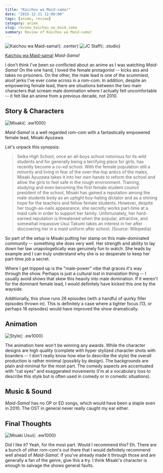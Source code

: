 ```yaml
---
title: "Kaichou wa Maid-sama!"
date: "2015-12-21 12:00:00"
tags: [anime, review]
category: anime
slug: review_kaichou_wa_maid_sama
summary: Review of Kaichou wa Maid-sama!
---
```

	
![Kaichou wa Maid-sama!]({filename}/images/2015/maid/pv.jpg){: .center}
![JC Staff]({filename}/images/anime/studios/jc_staff.png){: .studio}

[Kaichou wa Maid-sama!](https://hummingbird.me/anime/kaichou-wa-maid-sama) *Maid-Sama!*

I don't think I've been so conflicted about an anime as I was watching *Maid-Sama!*  On the one hand, I loved the female protagonist -- kicks ass and takes no prisoners. On the other, the male lead is one of the scummiest, aloof jerks I've ever come across in a rom-com. In addition, despite an empowering female lead, there are situations between the two main characters that scream male domination where I actually felt uncomfortable -- it felt like an anime from a previous decade, not 2010.

## Story & Characters

![Misaki]({filename}/images/2015/maid/misaki.jpg){: .ew1000}

*Maid-Sama!* is a well regarded rom-com with a fantastically empowered female lead, Misaki Ayuzawa.

Let's unpack this synopsis:

> Seika High School, once an all-boys school notorious for its wild students and for generally being a terrifying place for girls, has recently become a co-ed school. With the female population still a minority and living in fear of the over-the-top antics of the males, Misaki Ayuzawa takes it into her own hands to reform the school and allow the girls to feel safe in the rough environment.
Training, studying and even becoming the first female student council president of the school, Misaki has gained a reputation among the male students body as an uptight boy-hating dictator and as a shining hope for the teachers and fellow female students. However, despite her tough-as-nails appearance, she secretly works part-time at a maid cafe in order to support her family. Unfortunately, her hard-earned reputation is threatened when the popular, attractive, and somewhat impassive Usui Takumi takes an interest in her after discovering her in a maid uniform after school. (Source: Wikipedia)

So part of the setup is Misaki putting her stamp on this male-dominated community -- something she does very well. Her strength and ability to lay down her law unapologetically was genuinely fun to watch. She leads by example and I can truly understand why she is so desperate to keep her part-time job a secret.

Where I get tripped up is the "male-power" vibe that graces it's way through the show. Perhaps is just a cultural *lost in translation* thing -- I usually avoid shows that skew this heavily into male domination.  If it weren't for the dominant female lead, I would definitely have kicked this one by the wayside.

Additionally, this show runs 26 episodes (with a handful of quirky filler episodes thrown in). This is definitely a case where a tighter focus (13, or perhaps 18 episodes) would have improved the show dramatically.

## Animation

![Style]({filename}/images/2015/maid/style.jpg){: .ew1000}

The animation here won't be winning any awards. While the character designs are high quality (complete with hyper stylized character shots with boarders -- I don't really know how else to describe the style) the overall production is rather minimal (possibly by design). The backgrounds are plain and minimal for the most part.  The comedy aspects are accentuated with "cat eyes" and exaggerated movements (I'm at a vocabulary loss to describe this style but is often used in comedy or in comedic situations).

## Music & Sound

*Maid-Sama!* has no OP or ED songs, which would have been a staple even in 2010.  The OST in general never really caught my ear either.

## Final Thoughts

![Misaki Usui]({filename}/images/2015/maid/misaki_usui.jpg){: .ew1000}

Did I like it? Yeah, for the most part. Would I recommend this?  Eh.  There are a bunch of other rom-com's out there that I would definitely recommend well ahead of *Maid-Sama!*. If you've already made it through those and are generally a fan of the genre, give this a try.  I think Misaki's character is enough to salvage the shows general faults.
